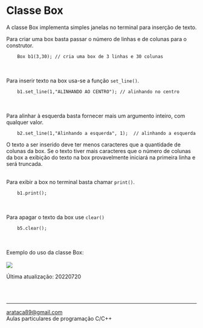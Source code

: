 # Classe Box
A classe Box implementa simples janelas no terminal para inserção de texto.

Para criar uma box basta passar o número de linhas e de colunas para o construtor.
```
    Box b1(3,30); // cria uma box de 3 linhas e 30 colunas
```
<br><br>
Para inserir texto na box usa-se a função ```set_line()```.
```
    b1.set_line(1,"ALINHANDO AO CENTRO"); // alinhando no centro
```
<br><br>
Para alinhar à esquerda basta fornecer mais um argumento inteiro, com qualquer valor.
```
    b2.set_line(1,"Alinhando a esquerda", 1);  // alinhando a esquerda
```
O texto a ser inserido deve ter menos caracteres que a quantidade de colunas da box.
Se o texto tiver mais caracteres que o número de colunas da box a exibição do texto
na box provavelmente iniciará na primeira linha e será truncada.
<br><br>

Para exibir a box no terminal basta chamar ```print()```.
```
    b1.print();
```
<br><br>
Para apagar o texto da box use ```clear()```
```
    b5.clear();
```
<br><br>
Exemplo do uso da classe Box:<br><br>
![](https://github.com/arataca89/teste_readme/blob/main/box.png)
<p>Última atualização: 20220720</p>
<br><br>

---
arataca89@gmail.com
<br>
Aulas particulares de programação C/C++


